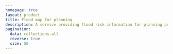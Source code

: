 ```yaml
---
homepage: true
layout: product
title: Flood map for planning
description: A service providing flood risk information for planning purposes.
pagination:
  data: collections.all
  reverse: true
  size: 50
---
```


